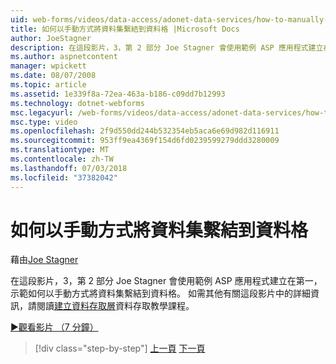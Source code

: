 ```yaml
---
uid: web-forms/videos/data-access/adonet-data-services/how-to-manually-bind-a-dataset-to-a-datagrid
title: 如何以手動方式將資料集繫結到資料格 |Microsoft Docs
author: JoeStagner
description: 在這段影片，3，第 2 部分 Joe Stagner 會使用範例 ASP 應用程式建立在第一，示範如何以手動方式將資料集繫結到資料格。 如需...
ms.author: aspnetcontent
manager: wpickett
ms.date: 08/07/2008
ms.topic: article
ms.assetid: 1e339f8a-72ea-463a-b186-c09dd7b12993
ms.technology: dotnet-webforms
msc.legacyurl: /web-forms/videos/data-access/adonet-data-services/how-to-manually-bind-a-dataset-to-a-datagrid
msc.type: video
ms.openlocfilehash: 2f9d550dd244b532354eb5aca6e69d982d116911
ms.sourcegitcommit: 953ff9ea4369f154d6fd0239599279ddd3280009
ms.translationtype: MT
ms.contentlocale: zh-TW
ms.lasthandoff: 07/03/2018
ms.locfileid: "37382042"
---
```

<a name="how-to-manually-bind-a-dataset-to-a-datagrid"></a>如何以手動方式將資料集繫結到資料格
====================
藉由[Joe Stagner](https://github.com/JoeStagner)

在這段影片，3，第 2 部分 Joe Stagner 會使用範例 ASP 應用程式建立在第一，示範如何以手動方式將資料集繫結到資料格。 如需其他有關這段影片中的詳細資訊，請閱讀[建立資料存取層](../../../overview/data-access/introduction/creating-a-data-access-layer-vb.md)資料存取教學課程。

[&#9654;觀看影片 （7 分鐘）](https://channel9.msdn.com/Blogs/ASP-NET-Site-Videos/how-to-manually-bind-a-dataset-to-a-datagrid)

> [!div class="step-by-step"]
> [上一頁](data-access-layers-in-aspnet-applications.md)
> [下一頁](how-to-work-with-datasets-and-filters-from-an-asp-application.md)
